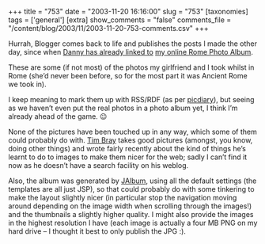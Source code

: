 +++
title = "753"
date = "2003-11-20 16:16:00"
slug = "753"
[taxonomies]
tags = ['general']
[extra]
show_comments = "false"
comments_file = "/content/blog/2003/11/2003-11-20-753-comments.csv"
+++

Hurrah, Blogger comes back to life and publishes the posts I made the other day, since when [Danny has already linked to](http://dannyayers.com/archives/002056.html) [my online Rome Photo Album](http://philwilson.org/rome/).

These are some (if not most) of the photos my girlfriend and I took whilst in Rome (she’d never been before, so for the most part it was Ancient Rome we took in).

I keep meaning to mark them up with RSS/RDF (as per [picdiary](http://www.picdiary.com/)), but seeing as we haven’t even put the real photos in a photo album yet, I think I’m already ahead of the game. 😉

None of the pictures have been touched up in any way, which some of them could probably do with. [Tim Bray](http://tbray.org/ongoing/) takes good pictures (amongst, you know, doing other things) and wrote fairly recently about the kind of things he’s learnt to do to images to make them nicer for the web; sadly I can’t find it now as he doesn’t have a search facility on his weblog.

Also, the album was generated by [JAlbum](http://www.datadosen.se/jalbum/), using all the default settings (the templates are all just JSP), so that could probably do with some tinkering to make the layout slightly nicer (in particular stop the navigation moving around depending on the image width when scrolling through the images!) and the thumbnails a slightly higher quality. I might also provide the images in the highest resolution I have (each image is actually a four MB PNG on my hard drive – I thought it best to only publish the JPG :).

